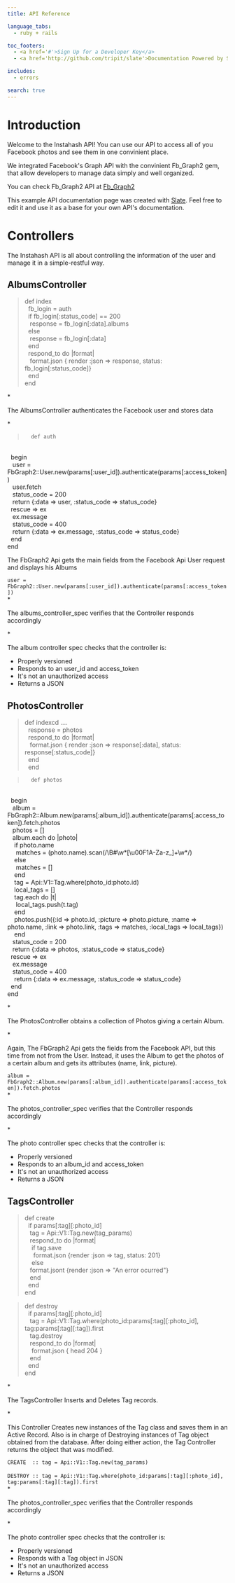 ```yaml
---
title: API Reference

language_tabs:
  - ruby + rails

toc_footers:
  - <a href='#'>Sign Up for a Developer Key</a>
  - <a href='http://github.com/tripit/slate'>Documentation Powered by Slate</a>

includes:
  - errors

search: true
---
```


# Introduction

Welcome to the Instahash API! You can use our API to access all of you Facebook photos and see them in one convinient place.

We integrated Facebook's Graph API with the convinient  Fb_Graph2 gem, that allow developers to manage data simply and well organized.

You can check Fb_Graph2 API at [Fb_Graph2](https://github.com/nov/fb_graph2) 

This example API documentation page was created with [Slate](http://github.com/tripit/slate). Feel free to edit it and use it as a base for your own API's documentation.

# Controllers

The Instahash API is all about controlling the information of the user and manage it in a simple-restful way.

## AlbumsController
> 	def index
<br>&nbsp;		fb_login = auth
<br>&nbsp;		if fb_login[:status_code] == 200
<br>&nbsp;&nbsp;			response = fb_login[:data].albums
<br>&nbsp;		else
<br>&nbsp;&nbsp;			response = fb_login[:data]
<br>&nbsp;		end	
<br>&nbsp;		respond_to do |format|
<br>&nbsp;&nbsp;			format.json { render :json => response, status: fb_login[:status_code]}
<br>&nbsp;		end
<br>	end
	
*<aside>
The AlbumsController authenticates the Facebook user and stores data
</aside>*

>		def auth
<br>&nbsp;			begin
<br>&nbsp;&nbsp;				user = FbGraph2::User.new(params[:user_id]).authenticate(params[:access_token])
<br>&nbsp;&nbsp;				user.fetch
<br>&nbsp;&nbsp;				status_code = 200
<br>&nbsp;&nbsp;				return {:data => user, :status_code => status_code}
<br>&nbsp;			rescue => ex
<br>&nbsp;&nbsp;			   ex.message
<br>&nbsp;&nbsp;			   status_code = 400
<br>&nbsp;&nbsp;			   return {:data => ex.message, :status_code => status_code}
<br>&nbsp;			end
<br>		end


<p>The FbGraph2 Api gets the main fields from the Facebook Api User request and displays his Albums </p>

`user = FbGraph2::User.new(params[:user_id]).authenticate(params[:access_token])`
<br>
*<aside>
The albums_controller_spec verifies that the Controller responds accordingly
</aside>*
<p>The album controller spec checks that the controller is:</p>
<ul>
  <li>Properly versioned </li>
  <li> Responds to an user_id and access_token </li>
  <li> It's not an unauthorized access </li>
  <li> Returns a JSON </li>
</ul>


## PhotosController

>	def indexcd ....
<br>&nbsp;		response = photos
<br>&nbsp;		respond_to do |format|
<br>&nbsp;&nbsp;			format.json { render :json => response[:data], status: response[:status_code]}
<br>&nbsp;		end
<br>&nbsp;	end

>		def photos
<br>&nbsp;			begin
<br>&nbsp;&nbsp;				album = FbGraph2::Album.new(params[:album_id]).authenticate(params[:access_token]).fetch.photos
<br>&nbsp;&nbsp;				photos = []
<br>&nbsp;&nbsp;				album.each do |photo|
<br>&nbsp;&nbsp;&nbsp;					if photo.name
<br>&nbsp;&nbsp;&nbsp;&nbsp;						matches = (photo.name).scan(/\B#\w*[\u00F1A-Za-z_]+\w*/)
<br>&nbsp;&nbsp;&nbsp;					else
<br>&nbsp;&nbsp;&nbsp;&nbsp;						matches = []
<br>&nbsp;&nbsp;&nbsp;					end
<br>&nbsp;&nbsp;&nbsp;					tag = Api::V1::Tag.where(photo_id:photo.id)
<br>&nbsp;&nbsp;&nbsp;					local_tags = []
<br>&nbsp;&nbsp;&nbsp;					tag.each do |t|
<br>&nbsp;&nbsp;&nbsp;&nbsp;						local_tags.push(t.tag)
<br>&nbsp;&nbsp;&nbsp;					end
<br>&nbsp;&nbsp;&nbsp;				   photos.push({:id => photo.id, :picture => photo.picture, :name => photo.name, :link => photo.link, :tags => matches, :local_tags => local_tags})
<br>&nbsp;&nbsp;&nbsp;				end
<br>&nbsp;&nbsp;				status_code = 200
<br>&nbsp;&nbsp;				return {:data => photos, :status_code => status_code}
<br>&nbsp;			rescue => ex
<br>&nbsp;&nbsp;			   ex.message
<br>&nbsp;&nbsp;			   status_code = 400
<br>&nbsp;	&nbsp;		   return {:data => ex.message, :status_code => status_code}
<br>&nbsp;			end
<br>		end

*<aside>
The PhotosController obtains a collection of Photos giving a certain Album.
</aside>*
<p> Again, The FbGraph2 Api gets the fields from the Facebook API, but this time from not from the User. 
    Instead, it uses the Album to get the photos of a certain album and gets its attributes (name, link, picture).  </p>


		
`album = FbGraph2::Album.new(params[:album_id]).authenticate(params[:access_token]).fetch.photos`
<br>
*<aside>
The photos_controller_spec verifies that the Controller responds accordingly
</aside>*
<p>The photo controller spec checks that the controller is:</p>
<ul>
  <li>Properly versioned </li>
  <li> Responds to an album_id and access_token </li>
  <li> It's not an unauthorized access </li>
  <li> Returns a JSON </li>
</ul>


## TagsController
>  def create
<br>&nbsp;  	if params[:tag][:photo_id]
<br>&nbsp;&nbsp;  		tag = Api::V1::Tag.new(tag_params)
<br>&nbsp;&nbsp;  		respond_to do |format|
<br>&nbsp;&nbsp;&nbsp;  			if tag.save
<br>&nbsp;&nbsp;&nbsp;&nbsp;  				format.json {render :json => tag, status: 201}
<br>&nbsp;&nbsp;&nbsp;  			else
<br>&nbsp;&nbsp;  				format.jsont {render :json => "An error ocurred"}
<br>&nbsp;&nbsp;  			end
<br>&nbsp;  		end
<br>  	end

>  def destroy
<br>&nbsp;  	if params[:tag][:photo_id]
<br>&nbsp;&nbsp;  		tag = Api::V1::Tag.where(photo_id:params[:tag][:photo_id], tag:params[:tag][:tag]).first
<br>&nbsp;&nbsp;  		tag.destroy
<br>&nbsp;&nbsp;  		respond_to do |format|
<br>&nbsp;&nbsp;&nbsp;			format.json { head 204 }
<br>&nbsp;&nbsp;		  end
<br>&nbsp;  	  end
<br>    end
  
*<aside>
The TagsController Inserts and Deletes Tag records.
</aside>*
<p> This Controller Creates new instances of the Tag class and saves them in an Active Record. 
    Also is in charge of Destroying instances of Tag object obtained from the database. 
    After doing either action, the Tag Controller returns the object that was modified.</p>

`CREATE  :: tag = Api::V1::Tag.new(tag_params)`
<br>
<br>
`DESTROY :: tag = Api::V1::Tag.where(photo_id:params[:tag][:photo_id], tag:params[:tag][:tag]).first`
<br>
*<aside>
The photos_controller_spec verifies that the Controller responds accordingly
</aside>*
<p>The photo controller spec checks that the controller is:</p>
<ul>
  <li>Properly versioned </li>
  <li> Responds with a Tag object in JSON </li>
  <li> It's not an unauthorized access </li>
  <li> Returns a JSON </li>
</ul>

